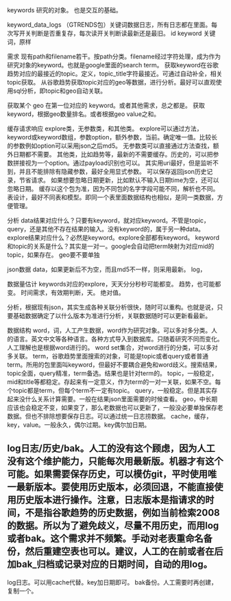 


keywords
研究的对象。
也是交互的基础。

keyword_data_logs （GTRENDS包）关键词数据日志，所有日志都在里面。每次写开关判断是否重复存，每次读开关判断读最新还是最旧。
id
keyword 关键词，原样


需求
现有path和filename若干。按path分类。filename经过字符处理，成为作为研究对象的keyword。也就是google里面的search term。
获取keyword在谷歌趋势对应的最接近的topic。定义，topic_title字符最接近。可通过自动补全，相关topic获取。
从谷歌趋势获取topic对应的geo等数据，进行分析。最好可以直观使用sql分析，即topic和geo自动关联。

获取某个 geo 在第一位对应的 keyword。或者其他需求，总之都是。
获取 keyword，根据geo数量排名。或者根据geo value之和。


缓存请求响应
explore类，无参数类，和其他类。
explore可以通过方法，keyword或keyword数组，参数option，额外参数，当前。确定唯一值。比较长的参数例如option可以采用json之后md5。
无参数类可以直接通过方法查找，额外日期都不需要。
其他类，比如趋势等，最新的不需要缓存。历史的，可以把参数拼接视为一个option。通过payload识别也可以。
其实用uri最好，但是监听不到，并且不能排除有隐藏参数，最好全用显式参数。
可以保存返回json历史记录，节省请求。
如果想要忽略日期更新，比如默认不输入日期time为空，还可以忽略日期。
缓存以这个包为准，因为不同包的名字字段可能不同，解析也不同。
表设计，最好不同表和模型。即同一个表里面数据结构也相似，是同一类数据，方便管理。


分析
data结果对应什么？只要有keyword，就对应keyword。不管是topic，query，还是其他不存在结果的输入。没有keyword的，属于另一种data。
explore结果对应什么？必然是keyword。explore全部都有keyword。
keyword和topic的关系是什么？其实是一对一。google会自动把term映射为对应mid的topic，如果存在。
geo要不要单独


json数据
data，如果更新后不为空，而且md5不一样，则采用最新。
log，

数据量估计
keywords对应的explore，天天分分秒秒可能都变。
趋势，也可能都变。
时间需求，有效期判断，天。
绝对值。

分析，根据现有json，其实生成各种关联分析很快，随时可以重构。也就是说，只要基础数据确定了以什么版本为准进行分析，关联数据随时可以更新看最新。



数据结构
word，词，人工产生数据，word作为研究对象。可以多对多分类。人的语言。英文中文等各种语言。各种方式导入到数据库。只随着研究不同而变化。人工理解也是根据word进行的。
word set集合，对word进行的分类，可以多对多关联。
term，谷歌趋势里面搜索的对象，可能是topic或者query或者普通term。所用的包里面叫keyword，但最好不要耦合避免和word歧义。搜索结果，topic全面，query精准，term备选。结果也是针对term的。
topic，一般稳定，mid和title等都稳定。存起来有一定意义，作为term的一对一关联，如果不空。每个topic都是term，但每个term不一定有topic。
query，一般稳定。但是其实存起来没什么关系计算需要。一般在结果json里面需要的时候查看。
geo，中长期应该也会稳定不变，如果变了，那么老数据也可以更新了，一般没必要单独保存老数据。但也不排除想要保存日志。可以通过统一日志捞数据。
cache，缓存，key，value。一般永久，偶尔过期。key偶尔加日期。

log日志/历史/bak。人工的没有这个顾虑，因为人工没有这个维护能力，只能每次用最新版。机器才有这个可能。如果需要保存历史，可以模仿git，平时使用唯一最新版本。要使用历史版本，必须回退，不能直接使用历史版本进行操作。注意，日志版本是指请求的时间，不是指谷歌趋势的历史数据，例如当前检索2008的数据。所以为了避免歧义，尽量不用历史，而用log或者bak。这个需求并不频繁。手动对老表重命名备份，然后重建空表也可以。建议，人工的在前或者在后加bak_归档或记录对应的日期时间，自动的用log。
------
log日志。可以用cache代替。key加日期即可。
bak备份。人工需要时再创建，复制一个。
